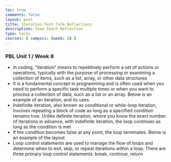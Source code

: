```yaml
---
toc: true
comments: false
layout: post
title: Iteration Tech Talk Reflections
description: Team Teach Reflection
type: hacks
courses: { compsci: {week: 8} }
---
```


### PBL Unit 1 / Week 8
- In coding, "iteration" means to repetitively perform a set of actions or operations, typically with the purpose of processing or examining a collection of items, such as a list, array, or other data structures
- It is a fundamental concept in programming and is often used when you need to perform a specific task multiple times or when you want to process a collection of data, such as a list or an array. Below is an example of an iteration, and its uses.
- Indefinite iteration, also known as conditional or while-loop iteration, involves repeating a block of code as long as a specified condition remains true. Unlike definite iteration, where you know the exact number of iterations in advance, with indefinite iteration, the loop continues as long as the condition is met 
- If the condition becomes false at any point, the loop terminates. Below is an example of the layout 
- Loop control statements are used to manage the flow of loops and determine when to exit, skip, or repeat iterations within a loop. There are three primary loop control statements: break, continue, return

